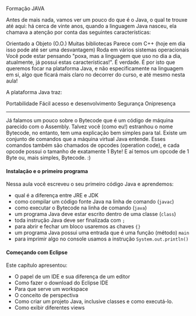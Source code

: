 Formação JAVA

Antes de mais nada, vamos ver um pouco do que é o Java, o qual te trouxe até aqui: há cerca de vinte anos, quando a linguagem Java nasceu, ela chamava a atenção por conta das seguintes características:

Orientado a Objeto (O.O.)
Muitas bibliotecas
Parece com C++ (hoje em dia isso pode até ser uma desvantagem)
Roda em vários sistemas operacionais
Você pode estar pensando "poxa, mas a linguagem que uso no dia a dia, atualmente, já possui estas características!". É verdade. É por isto que queremos focar na plataforma Java, e não especificamente na linguagem em si, algo que ficará mais claro no decorrer do curso, e até mesmo nesta aula!

A plataforma Java traz:

Portabilidade
Fácil acesso e desenvolvimento
Segurança
Onipresença

-------

Já falamos um pouco sobre o Bytecode que é um código de máquina parecido com o Assembly. Talvez você (como eu!) estranhou o nome Bytecode, no entanto, tem uma explicação bem simples para tal. Existe um conjunto de comandos que a máquina virtual Java entende. Esses comandos também são chamados de opcodes (operation code), e cada opcode possui o tamanho de exatamente 1 Byte! E aí temos um opcode de 1 Byte ou, mais simples, Bytecode. :)



#### Instalação e o primeiro programa

Nessa aula você escreveu o seu primeiro código Java e aprendemos:

- qual é a diferença entre JRE e JDK
- como compilar um código fonte Java na linha de comando (`javac`)
- como executar o Bytecode na linha de comando (`java`)
- um programa Java deve estar escrito dentro de uma classe (`class`)
- toda instrução Java deve ser finalizada com `;`
- para abrir e fechar um bloco usaremos as chaves `{}`
- um programa Java possui uma entrada que é uma função (método) `main`
- para imprimir algo no console usamos a instrução `System.out.println()`



#### Começando com Eclipse

Este capítulo apresentou:

- O papel de um IDE e sua diferença de um editor
- Como fazer o download do Eclipse IDE
- Para que serve um workspace
- O conceito de perspectiva
- Como criar um projeto Java, inclusive classes e como executá-lo.
- Como exibir diferentes views


